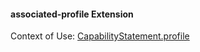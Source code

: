#### associated-profile Extension

Context of Use: [CapabilityStatement.profile]({{site.data.fhir.path}}/capabilitystatement-definitions.html#CapabilityStatement.profile)
